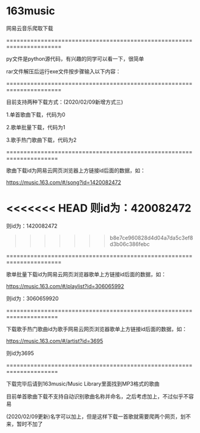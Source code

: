 # 163music


网易云音乐爬取下载

======================================================================



py文件是python源代码，有兴趣的同学可以看一下，很简单



rar文件解压后运行exe文件按步骤输入以下内容：


======================================================================


目前支持两种下载方式：(2020/02/09新增方式三)


1.单首歌曲下载，代码为0


2.歌单批量下载，代码为1


3.歌手热门歌曲下载，代码为2


=====================================================================



歌曲下载id为网易云网页浏览器上方链接id后面的数据，如：

https://music.163.com/#/song?id=1420082472

<<<<<<< HEAD
则id为：420082472
=======
则id为：1420082472
>>>>>>> b8e7ce960828d4d04a7da5c3ef8d3b06c386febc



======================================================================



歌单批量下载id为网易云网页浏览器歌单上方链接id后面的数据，如：

https://music.163.com/#/playlist?id=306065992

则id为：3060659920



=====================================================================



下载歌手热门歌曲id为歌手网易云网页浏览器歌单上方链接id后面的数据，如：

https://music.163.com/#/artist?id=3695

则id为3695



=====================================================================



下载完毕后请到163music/Music Library里面找到MP3格式的歌曲



目前单首歌曲下载不支持自动识别歌曲名称并命名，之后考虑加上，不过似乎不容易



(2020/02/09更新)名字可以加上，但是这样下载一首歌就需要爬两个网页，划不来，暂时不加了
